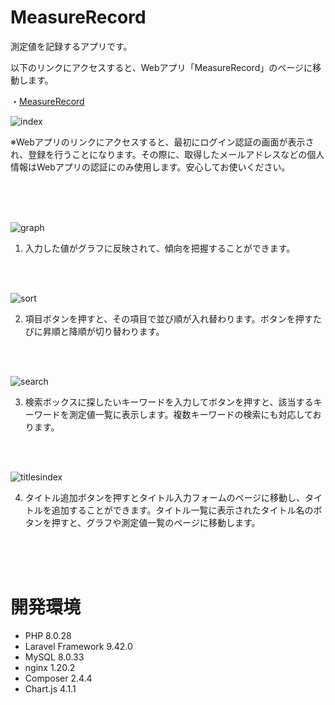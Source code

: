 # MeasureRecord

測定値を記録するアプリです。

以下のリンクにアクセスすると、Webアプリ「MeasureRecord」のページに移動します。

・[MeasureRecord](http://measrec.s239.xrea.com/measrec.s239/)

![index](https://user-images.githubusercontent.com/97374588/211234314-d6f9548d-3bf2-47c0-8266-3825045ad941.jpeg)

※Webアプリのリンクにアクセスすると、最初にログイン認証の画面が表示され、登録を行うことになります。その際に、取得したメールアドレスなどの個人情報はWebアプリの認証にのみ使用します。安心してお使いください。

<br><br><br>

![graph](https://user-images.githubusercontent.com/97374588/211095784-1871a1c4-27fc-4177-b68b-9d787f7d6c12.gif)

1. 入力した値がグラフに反映されて、傾向を把握することができます。

<br><br>

![sort](https://user-images.githubusercontent.com/97374588/211095894-da887ad8-883e-4804-bbb0-616677d8a749.gif)

2. 項目ボタンを押すと、その項目で並び順が入れ替わります。ボタンを押すたびに昇順と降順が切り替わります。

<br><br>

![search](https://user-images.githubusercontent.com/97374588/211095938-f6796010-20e3-4de3-b7d0-3fc19eb22be6.gif)

3. 検索ボックスに探したいキーワードを入力してボタンを押すと、該当するキーワードを測定値一覧に表示します。複数キーワードの検索にも対応しております。

<br><br>

![titlesindex](https://user-images.githubusercontent.com/97374588/211095992-4424222f-a4bd-440f-b60c-e66251007c47.gif)

4. タイトル追加ボタンを押すとタイトル入力フォームのページに移動し、タイトルを追加することができます。タイトル一覧に表示されたタイトル名のボタンを押すと、グラフや測定値一覧のページに移動します。

<br><br><br>

# 開発環境
- PHP 8.0.28
- Laravel Framework 9.42.0
- MySQL 8.0.33
- nginx 1.20.2
- Composer 2.4.4
- Chart.js 4.1.1
